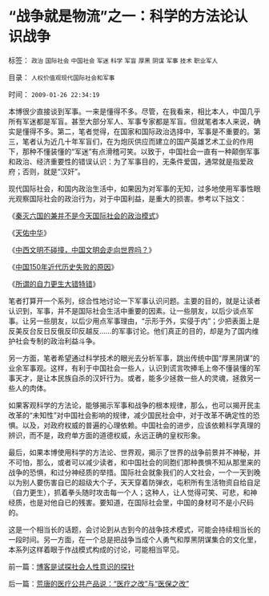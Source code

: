 # “战争就是物流”之一：科学的方法论认识战争

标签： `政治` `国际社会` `中国社会` `军迷` `科学` `军盲` `厚黑` `阴谋` `军事` `技术` `职业军人` 

目录： `人权价值观现代国际社会和军事`

时间： `2009-01-26 22:34:19`

本博很少直接谈到军事。一来是懂得不多。尽管，在我看来，相比本人，中国几乎所有军迷都是军盲。甚至大部分军人、军事专家都是军盲。但就笔者本人来说，确实是懂得不多。第二，笔者觉得，在国家和国际政治选择中，军事是不重要的。第三，笔者认为近几十年军盲们，在为炮灰供应而建立的国产英雄艺术工业的作用下，那种不懂装懂的“军迷”有点滑稽可笑。以致于，中国社会一直有一种颠倒军事和政治、经济重要性的错误认识：为了军事目的，无条件爱国，通常就是指爱政府；否则，就是“汉奸”。

现代国际社会，和国内政治生活中，如果因为对军事的无知，过多地使用军事性眼光观察国际社会的政治行为，对于中国利益，是重大的损害。参考以下拙文：

《[秦灭六国的兼并不是今天国际社会的政治模式](../../../2008/9/12/战国与秦灭六国并非今天适用的政治模式.md)》

《[天佑中华](../../../2008/11/5/历史一刻中祈祷——天佑我中华！.md)》

《[中西文明不碰撞，中国文明会走向世界吗？](../../../2008/11/17/中西文明不碰撞，中国文明会走向世界吗？.md)》

《[中国150年近代历史失败的原因](../../../2008/11/24/中国150年来失败根本原因.md)》

《[所谓的自力更生大错特错](../../../2008/12/29/所谓的自力更生大错特错.md)》

笔者打算开一个系列，综合性地讨论一下军事认识问题。主要的目的，就是让读者认识到，军事，并不是国际社会生活中重要的因素。让一些朋友，以后少谈点军事。让另一些朋友，以后少用点军事理由，“示形于外，实侵于内”；少把表面上是反美反台反日反俄反印反越反……的军事讨论。他们真正的目的，却是为了国内维护社会专制的政治利益斗争。

另一方面，笔者希望通过科学技术的眼光去分析军事，跳出传统中国“厚黑阴谋”的业余军事观。这样，有利于中国社会一些人，认识到谎言吹捧毛上帝不懂装懂的军事天才，是让本民族自杀的汉奸行为。或者，能多少拯救一些人的灵魂，拯救另一些人的肉体。

如果客观科学的方法论，能够揭示军事和战争的根本规律，那么，也可以揭开民主改革的“未知性”对中国社会影响的规律，减少国民社会中，对于改革不确定性的恐惧。以及，对政府权威的普遍的心理依赖。中国社会的进步，应该依赖科学真理的辨识，而不是，政府单方面的道德权威，永远正确的皇权形象。

最后，如果本博使用科学的方法论、世界观，揭示了世界的战争前景并不神秘，并不可怕，那么，或者可以减少读者，和中国社会的同胞们那种畏惧不知从那里来的战争的恐惧，和过分神经质的举措。国际社会就象我们的人文社会，一个一天到晚以为别人要伤害自已的超级大个子，天天穿着防弹衣，屯积所有生活物资自给自足（自力更生），抓着拳头随时攻击每一个人；这种人，让人觉得可笑、可悲，和神经质，也是对他自已的残害。要知道，在国际社会里，中国的身材可不是小尺码的。

这是一个相当长的话题，会讨论到从古到今的战争技术模式，可能会持续相当长的一段时间。另一方面，在一个总是把战争当成个人勇气和厚黑阴谋集合的文化里，本系列这样着眼于作战模式构成的讨论，可能相当罕见。



前一篇：[博客是试探社会人性意识的探针](../../../2009/1/24/博客是试探社会人性意识的探针.md)

后一篇：[荒唐的医疗公共产品说：“医疗之改”与“医保之改”](../../../2009/1/27/荒唐的医疗公共产品说：“医疗之改”与“医保之改”.md)